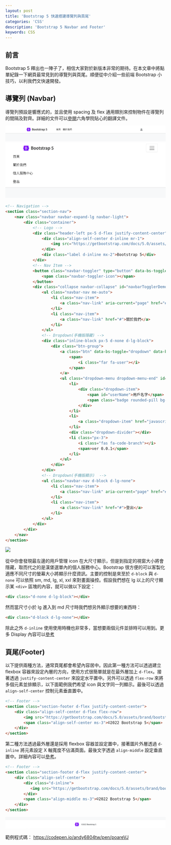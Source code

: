 ```yaml
---
layout: post
title: 'Bootstrap 5 快速搭建導覽列與頁尾'
categories: 'CSS'
description: 'Bootstrap 5 Navbar and Footer'
keywords: CSS
---
```


## 前言
Bootstrap 5 釋出也一陣子了，相信大家對於新版本非常的期待。在本文章中將點單紀錄一下網頁最常見到的導覽列與頁尾。順便從中介紹一些前端 Bootstrap 小技巧，以利我們文快速開發。

## 導覽列 (Navbar)
導覽列預設是響應式的，並且使用 spacing 及 flex 通用類別來控制物件在導覽列的間隔及對齊。詳細的文件可以[參閱](https://bootstrap5.hexschool.com/docs/5.0/components/navbar/)六角學院貼心的翻譯文件。

![](/images/posts/css/2022/img1110522-1.png)
![](/images/posts/css/2022/img1110522-2.png)

```html
<!-- Navigation -->
<section class="section-nav">
    <nav class="navbar navbar-expand-lg navbar-light">
        <div class="container">
            <!-- Logo -->
            <div class="header-left px-5 d-flex justify-content-center">
                <div class="align-self-center d-inline mr-1">
                    <img src="https://getbootstrap.com/docs/5.0/assets/brand/bootstrap-logo.svg" alt="" width="30" height="24" />
                </div>
                <div class="label d-inline mx-2">Bootstrap 5</div>
            </div>
            <!-- Nav Item -->
            <button class="navbar-toggler" type="button" data-bs-toggle="collapse" data-bs-target="#navbarTogglerDemo01" aria-controls="navbarTogglerDemo01" aria-expanded="false" aria-label="Toggle navigation">
                <span class="navbar-toggler-icon"></span>
            </button>
            <div class="collapse navbar-collapse" id="navbarTogglerDemo01">
                <ul class="navbar-nav me-auto">
                    <li class="nav-item">
                        <a class="nav-link" aria-current="page" href="#">首頁</a>
                    </li>
                    <li class="nav-item">
                        <a class="nav-link" href="#">關於我們</a>
                    </li>
                </ul>
                <!-- Dropdown(手機版隱藏) -->
                <div class="inline-block px-5 d-none d-lg-block">
                    <div class="btn-group">
                        <a class="btn" data-bs-toggle="dropdown" data-bs-display="static" aria-expanded="false">
                            <span>
                                <i class="far fa-user"></i>
                            </span>
                        </a>
                        <ul class="dropdown-menu dropdown-menu-end" id="userDropdown">
                            <li>
                                <div class="dropdown-item">
                                    <span id="userName">用戶名字</span>
                                    <span class="badge rounded-pill bg-secondary" id="groupName">級別一</span>
                                </div>
                            </li>
                            <li>
                                <a class="dropdown-item" href="javascript:void(0);" onclick="logout()"> <i class="fas fa-sign-out-alt fa-fw"></i> 登出 </a>
                            </li>
                            <div class="dropdown-divider"></div>
                            <li class="px-3">
                                <i class="fas fa-code-branch"></i>
                                <span>ver 0.0.1</span>
                            </li>
                        </ul>
                    </div>
                </div>
                <!-- Dropdown(手機版顯示)  -->
                <ul class="navbar-nav d-block d-lg-none">
                    <li class="nav-item">
                        <a class="nav-link" aria-current="page" href="#">個人服務中心</a>
                    </li>
                    <li class="nav-item">
                        <a class="nav-link" href="#">登出</a>
                    </li>
                </ul>
            </div>
        </div>
    </nav>
</section>
```

![](https://i.imgur.com/M6EHetl.gif)

從中你會發現最左邊的用戶管理 icon 在大尺寸顯示，但是到指定的視窗大小將會隱藏，取而代之的是漢堡選單內的個人服務中心。Bootstrap 很方便的可以客製化適應不同尺寸的螢幕大小將顯示什麼資訊。主要的控制是來至於 `d-block` 與 `d-none` 可以依照 sm, md, lg, xl, xxl 來對畫面操控。假設我們想在 lg 以上的尺寸顯示某 `<div>` 區塊的內容，就可以做以下設定：

```html
<div class="d-none d-lg-block"></div>
```

然而當尺寸小於 lg 進入到 md 尺寸時我們想另外顯示想要的東西時：

```html
<div class="d-block d-lg-none"></div>
```

除此之外 `d-inline` 使用使用時機也非常多，當想要兩個元件並排時可以用到。更多 Display 內容可以[參考](https://bootstrap5.hexschool.com/docs/5.0/utilities/display/)

## 頁尾(Footer)
以下提供兩種方法，通常頁尾都會希望內容居中。因此第一種方法可以透過建立 flexbox 容器來設定內層的方向，使用方式很簡單就是在最外層加上 `d-flex`。接著透過 `justify-content-center` 來設定水平置中。另外可以透過 `flex-row` 來將多個元素並排顯示，以下面範例我們希望 icon 與文字同一列顯示。最後可以透過 `align-self-center` 控制元素垂直置中。


```html
<!-- Footer -->
<section class="section-footer d-flex justify-content-center">
    <div class="align-self-center d-flex flex-row">
        <img src="https://getbootstrap.com/docs/5.0/assets/brand/bootstrap-logo.svg" alt="" width="30" height="24" />
        <span class="align-self-center ms-3">©2022 Bootstrap 5</span>
    </div>
</section>
```

第二種方法透過最外層還是採用 flexbox 容器並設定置中，接著圖片外層透過 `d-inline` 將元素設定 X 軸寬度不佔滿頁面。最後文字透過 `align-middle` 設定垂直置中。詳細內容可以[參考](https://bootstrap5.hexschool.com/docs/5.1/utilities/vertical-align/)。

```html
<!-- Footer -->
<section class="section-footer d-flex justify-content-center">
    <div class="align-self-center">
        <div class="d-inline">
           <img src="https://getbootstrap.com/docs/5.0/assets/brand/bootstrap-logo.svg" alt="" width="30" height="24" />
        </div>
        <span class="align-middle ms-3">©2022 Bootstrap 5</span>
    </div>
</section>
```

![](/images/posts/css/2022/img1110522-3.png)

範例程式碼： https://codepen.io/andy6804tw/pen/poareVJ